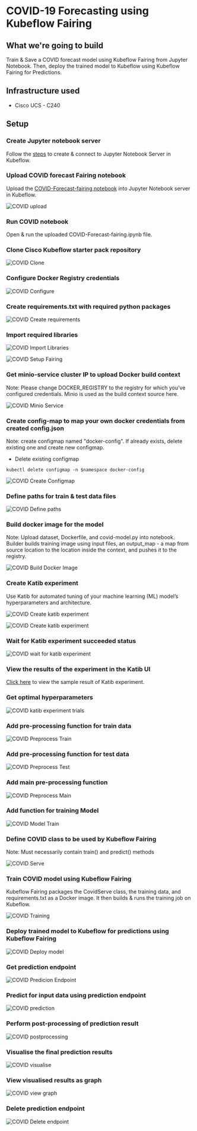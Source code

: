 # COVID-19 Forecasting using Kubeflow Fairing 

## What we're going to build

Train & Save a COVID forecast model using Kubeflow Fairing from Jupyter Notebook. Then, deploy the trained model to Kubeflow using Kubeflow Fairing for Predictions.


## Infrastructure used

* Cisco UCS - C240


## Setup


### Create Jupyter notebook server

Follow the [steps](./../notebook#create--connect-to-jupyter-notebook-server) to create & connect to Jupyter Notebook Server in Kubeflow.

### Upload COVID forecast Fairing notebook

Upload the [COVID-Forecast-fairing notebook](./COVID-Forecast-fairing.ipynb) into Jupyter Notebook server in Kubeflow.

![COVID upload](pictures/0_upload_notebook.png)


### Run COVID notebook

Open & run the uploaded COVID-Forecast-fairing.ipynb file.


### Clone Cisco Kubeflow starter pack repository

![COVID Clone](pictures/1_clone_repo.png)


### Configure Docker Registry credentials 

![COVID Configure](pictures/2_configure_docker_credentials.png)

### Create requirements.txt with required python packages

![COVID Create requirements](pictures/3_create_requirements_file.png)

### Import required libraries

![COVID Import Libraries](pictures/4_import_python_libraries.png)

![COVID Setup Fairing](pictures/5_setup_kf_fairing.png)

### Get minio-service cluster IP to upload Docker build context

Note: Please change DOCKER_REGISTRY to the registry for which you've configured credentials. Minio is used as the build context source here.

![COVID Minio Service](pictures/6_minio_service_ip.png)

### Create config-map to map your own docker credentials from created config.json

Note: create configmap named "docker-config". If already exists, delete existing one and create new configmap.

* Delete existing configmap

```
kubectl delete configmap -n $namespace docker-config
```

![COVID Create Configmap](pictures/7_create_configmap.png)

### Define paths for train & test data files

![COVID Define paths](pictures/8_define_paths.png)

### Build docker image for the model
Note: Upload dataset, Dockerfile, and covid-model.py into notebook.
Builder builds training image using input files, an output_map - a map from source location to the location inside the context, and pushes it to the registry.

![COVID Build Docker Image](pictures/9_build_docker_image.png)


### Create Katib experiment
Use Katib for automated tuning of your machine learning (ML) model’s hyperparameters and architecture.

![COVID Create katib experiment](pictures/10_create_katib_experiment.png)

![COVID Create katib experiment](pictures/11_create_katib_experiment1.png)

### Wait for Katib experiment succeeded status

![COVID wait for katib experiment](pictures/12_wait_for_experiment_succeeded.png)

### View the results of the experiment in the Katib UI

[Click here](Katib.md) to view the sample result of Katib experiment.

### Get optimal hyperparameters

![COVID katib experiment trials](pictures/13_get_optimal_hyperparameters.png)


### Add pre-processing function for train data

![COVID Preprocess Train](pictures/14_preprocess_train.png)

### Add pre-processing function for test data

![COVID Preprocess Test](pictures/15_preprocess_test.png)


### Add main pre-processing function

![COVID Preprocess Main](pictures/16_preprocess_main.png)


### Add function for training Model

![COVID Model Train](pictures/17_train_model_function.png)


### Define COVID class to be used by Kubeflow Fairing

Note: Must necessarily contain train() and predict() methods


![COVID Serve](pictures/18_define_covid_serve.png)


### Train COVID model using Kubeflow Fairing

Kubeflow Fairing packages the CovidServe class, the training data, and requirements.txt as a Docker image. 
It then builds & runs the training job on Kubeflow.

![COVID Training](pictures/19_training_using_fairing.png)

### Deploy trained model to Kubeflow for predictions using Kubeflow Fairing

![COVID Deploy model](pictures/20_deploy_trained_model_for_prediction.png)


### Get prediction endpoint

![COVID Predicion Endpoint](pictures/21_get_prediction_endpoint.png)

### Predict for input data using prediction endpoint

![COVID prediction](pictures/22_prediction.png)

### Perform post-processing of prediction result

![COVID postprocessing](pictures/23_postprocessing.png)

### Visualise the final prediction results

![COVID visualise](pictures/24_visualising.png)

### View visualised results as graph

![COVID view graph](pictures/25_view_graph.png)

### Delete prediction endpoint

![COVID Delete endpoint](pictures/26_delete_endpoint.png)



